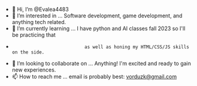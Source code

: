 - 👋 Hi, I’m @Evalea4483
- 👀 I’m interested in ... Software development, game development, and anything tech related.
- 🌱 I’m currently learning ... I have python and AI classes fall 2023 so I'll be practicing that
-                                as well as honing my HTML/CSS/JS skills on the side. 
- 💞️ I’m looking to collaborate on ... Anything! I'm excited and ready to gain new experiences.
- 📫 How to reach me ... email is probably best: vorduzk@gmail.com

<!---
Evalea4483/Evalea4483 is a ✨ special ✨ repository because its `README.md` (this file) appears on your GitHub profile.
You can click the Preview link to take a look at your changes.
--->
